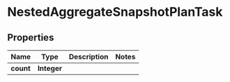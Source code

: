 

# NestedAggregateSnapshotPlanTask


## Properties

Name | Type | Description | Notes
------------ | ------------- | ------------- | -------------
**count** | **Integer** |  | 



